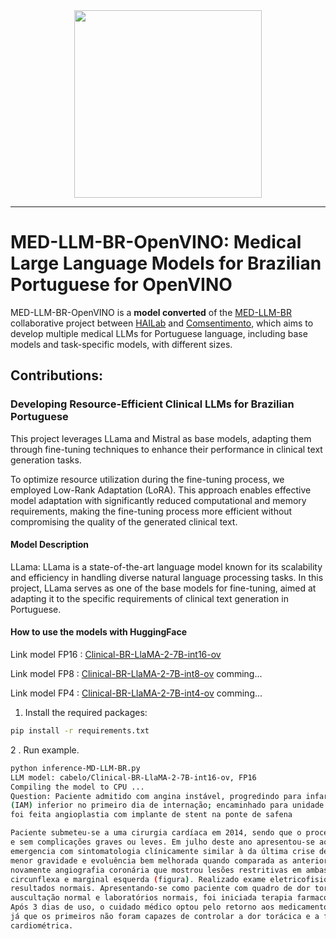 <div align="center">
  <img src="https://github.com/user-attachments/assets/638ba60d-606b-4b5d-a549-abd411f9886e" width="300"/>
</div>



----------------------------------------------------------------------------------------------------------------------------------------------------------------------
# MED-LLM-BR-OpenVINO: Medical Large Language Models for Brazilian Portuguese for OpenVINO
MED-LLM-BR-OpenVINO is a **model converted** of the [MED-LLM-BR](https://github.com/HAILab-PUCPR/MED-LLM-BR) collaborative project between [HAILab](https://github.com/HAILab-PUCPR) and [Comsentimento](https://www.comsentimento.com.br/), which aims to develop multiple medical LLMs for Portuguese language, including base models and task-specific models, with different sizes. 

## Contributions:

### Developing Resource-Efficient Clinical LLMs for Brazilian Portuguese
This project leverages LLama and Mistral as base models, adapting them through fine-tuning techniques to enhance their performance in clinical text generation tasks.

To optimize resource utilization during the fine-tuning process, we employed Low-Rank Adaptation (LoRA). This approach enables effective model adaptation with significantly reduced computational and memory requirements, making the fine-tuning process more efficient without compromising the quality of the generated clinical text.

#### Model Description
LLama: LLama is a state-of-the-art language model known for its scalability and efficiency in handling diverse natural language processing tasks. In this project, LLama serves as one of the base models for fine-tuning, aimed at adapting it to the specific requirements of clinical text generation in Portuguese.

#### How to use the models with HuggingFace

Link model FP16 : [Clinical-BR-LlaMA-2-7B-int16-ov](https://huggingface.co/cabelo/Clinical-BR-LlaMA-2-7B-int16-ov)

Link model FP8  : [Clinical-BR-LlaMA-2-7B-int8-ov]() comming...

Link model FP4  : [Clinical-BR-LlaMA-2-7B-int4-ov]() comming...


1. Install the required packages:
```bash
pip install -r requirements.txt
```
2 . Run example.
```bash
python inference-MD-LLM-BR.py
LLM model: cabelo/Clinical-BR-LlaMA-2-7B-int16-ov, FP16
Compiling the model to CPU ...
Question: Paciente admitido com angina instável, progredindo para infarto agudo do miocárdio
(IAM) inferior no primeiro dia de internação; encaminhado para unidade de hemodinâmica, onde
foi feita angioplastia com implante de stent na ponte de safena 

Paciente submeteu-se a uma cirurgia cardíaca em 2014, sendo que o procedimento teve sucesso
e sem complicações graves ou leves. Em julho deste ano apresentou-se ao nosso centro de
emergencia com sintomatologia clínicamente similar à da última crise de IAM, porém com
menor gravidade e evoluência bem melhorada quando comparada as anteriores. Foi realizada
novamente angiografia coronária que mostrou lesões restritivas em ambas artérias
circunflexa e marginal esquerda (figura). Realizado exame eletricofisiológico com
resultados normais. Apresentando-se como paciente com quadro de dor torácica,
auscultação normal e laboratórios normais, foi iniciada terapia farmacologica de classe B.
Após 3 dias de uso, o cuidado médico optou pelo retorno aos medicamentos de classe C,
já que os primeiros não foram capazes de controlar a dor torácica e a frequencia
cardiométrica.

```
